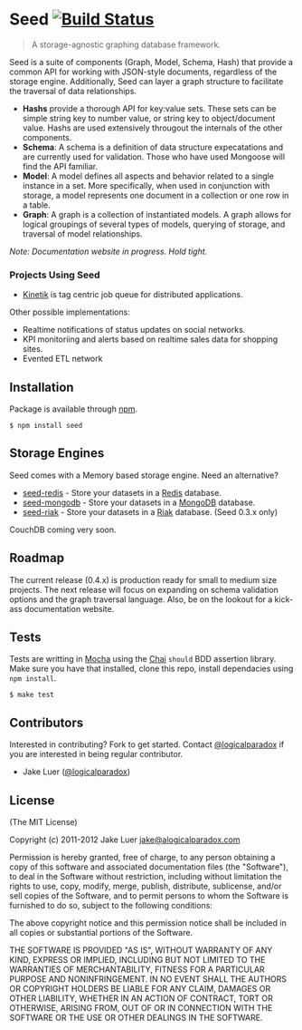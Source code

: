 # Seed [![Build Status](https://secure.travis-ci.org/qualiancy/seed.png)](http://travis-ci.org/qualiancy/seed)

> A storage-agnostic graphing database framework.

Seed is a suite of components (Graph, Model, Schema, Hash) that provide a common API for working with JSON-style 
documents, regardless of the storage engine. Additionally, Seed can layer a graph structure to facilitate the 
traversal of data relationships.

- **Hashs** provide a thorough API for key:value sets. These sets can be simple string key to number value, or 
string key to object/document value. Hashs are used extensively througout the internals of the other components.
- **Schema**: A schema is a definition of data structure expecatations and are currently used for validation. Those
who have used Mongoose will find the API familiar.
- **Model**: A model defines all aspects and behavior related to a single instance in a set. More specifically, 
when used in conjunction with storage, a model represents one document in a collection or one row in a table. 
- **Graph**: A graph is a collection of instantiated models. A graph allows for logical groupings of several 
types of models, querying of storage, and traversal of model relationships. 

_Note: Documentation website in progress. Hold tight._

### Projects Using Seed

- [Kinetik](http://kinetik.qualiancy.com) is tag centric job queue for distributed applications.

Other possible implementations:

- Realtime notifications of status updates on social networks.
- KPI monitoriing and alerts based on realtime sales data for shopping sites.
- Evented ETL network

## Installation

Package is available through [npm](http://npmjs.org).

    $ npm install seed

## Storage Engines

Seed comes with a Memory based storage engine. Need an alternative?

- [seed-redis](http://github.com/qualiancy/seed-redis) - Store your datasets in a 
[Redis](http://redis.io) database.
- [seed-mongodb](https://github.com/qualiancy/seed-mongodb) - Store your datasets 
in a [MongoDB](http://www.mongodb.org/) database.
- [seed-riak](https://github.com/qualiancy/seed-riak) - Store your datasets in
a [Riak](http://wiki.basho.com/Riak.html) database. (Seed 0.3.x only)

CouchDB coming very soon.

## Roadmap

The current release (0.4.x) is production ready for small to medium size projects. The next release will
focus on expanding on schema validation options and the graph traversal language. Also, be on the 
lookout for a kick-ass documentation website.

## Tests

Tests are writting in [Mocha](http://github.com/visionmedia/mocha) using the [Chai](http://chaijs.com)
`should` BDD assertion library. Make sure you have that installed, clone this repo, install dependacies 
using `npm install`.

    $ make test

## Contributors

Interested in contributing? Fork to get started. Contact [@logicalparadox](http://github.com/logicalparadox) 
if you are interested in being regular contributor.

* Jake Luer ([@logicalparadox](http://github.com/logicalparadox))

## License

(The MIT License)

Copyright (c) 2011-2012 Jake Luer <jake@alogicalparadox.com>

Permission is hereby granted, free of charge, to any person obtaining a copy
of this software and associated documentation files (the "Software"), to deal
in the Software without restriction, including without limitation the rights
to use, copy, modify, merge, publish, distribute, sublicense, and/or sell
copies of the Software, and to permit persons to whom the Software is
furnished to do so, subject to the following conditions:

The above copyright notice and this permission notice shall be included in
all copies or substantial portions of the Software.

THE SOFTWARE IS PROVIDED "AS IS", WITHOUT WARRANTY OF ANY KIND, EXPRESS OR
IMPLIED, INCLUDING BUT NOT LIMITED TO THE WARRANTIES OF MERCHANTABILITY,
FITNESS FOR A PARTICULAR PURPOSE AND NONINFRINGEMENT. IN NO EVENT SHALL THE
AUTHORS OR COPYRIGHT HOLDERS BE LIABLE FOR ANY CLAIM, DAMAGES OR OTHER
LIABILITY, WHETHER IN AN ACTION OF CONTRACT, TORT OR OTHERWISE, ARISING FROM,
OUT OF OR IN CONNECTION WITH THE SOFTWARE OR THE USE OR OTHER DEALINGS IN
THE SOFTWARE.
